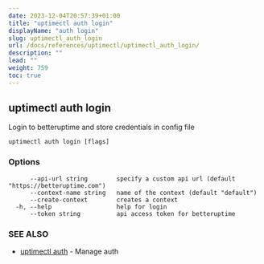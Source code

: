 ```yaml
---
date: 2023-12-04T20:57:39+01:00
title: "uptimectl auth login"
displayName: "auth login"
slug: uptimectl_auth_login
url: /docs/references/uptimectl/uptimectl_auth_login/
description: ""
lead: ""
weight: 759
toc: true
---
```

## uptimectl auth login

Login to betteruptime and store credentials in config file

```
uptimectl auth login [flags]
```

### Options

```
      --api-url string        specify a custom api url (default "https://betteruptime.com")
      --context-name string   name of the context (default "default")
      --create-context        creates a context
  -h, --help                  help for login
      --token string          api access token for betteruptime
```

### SEE ALSO

* [uptimectl auth](/docs/references/uptimectl/uptimectl_auth/)	 - Manage auth

